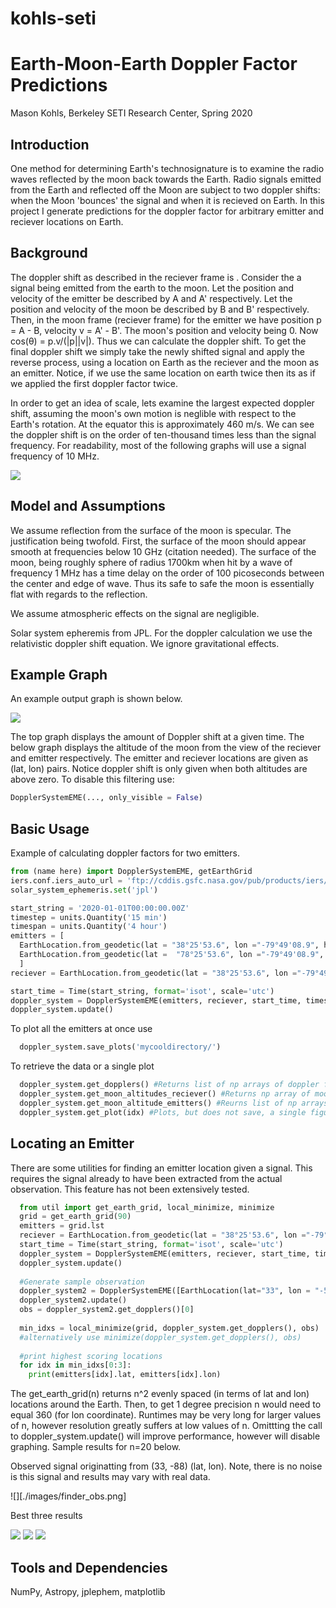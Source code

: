 # kohls-seti
# Earth-Moon-Earth Doppler Factor Predictions
Mason Kohls, Berkeley SETI Research Center, Spring 2020

## Introduction
One method for determining Earth's technosignature is to examine the radio waves reflected by the moon back towards the Earth. Radio signals emitted from the Earth and reflected off the Moon are subject to two doppler shifts: when the Moon 'bounces' the signal and when it is recieved on Earth. In this project I generate predictions for the doppler factor for arbitrary emitter and reciever locations on Earth.
## Background
The doppler shift as described in the reciever frame is . 
Consider the a signal being emitted from the earth to the moon. Let the position and velocity of the emitter be described by A and A' respectively. Let the position and velocity of the moon be described by B and B' respectively. Then, in the moon frame (reciever frame) for the emitter we have position p = A - B,  velocity v = A' - B'. The moon's position and velocity being 0. Now cos(θ) = p.v/(|p||v|). Thus we can calculate the doppler shift. 
To get the final doppler shift we simply take the newly shifted signal and apply the reverse process, using a location on Earth as the reciever and the moon as an emitter. Notice, if we use the same location on earth twice then its as if we applied the first doppler factor twice. 

In order to get an idea of scale, lets examine the largest expected doppler shift, assuming the moon's own motion is neglible with respect to the Earth's rotation. At the equator this is approximately 460 m/s. We can see the doppler shift is on the order of ten-thousand times less than the signal frequency. For readability, most of the following graphs will use a signal frequency of 10 MHz. 

![](./images/worst_case_estimate.png)

## Model and Assumptions
We assume reflection from the surface of the moon is specular. The justification being twofold. First, the surface of the moon should appear smooth at frequencies below 10 GHz (citation needed). The surface of the moon, being roughly sphere of radius 1700km when hit by a wave of frequency 1 MHz has a time delay on the order of 100 picoseconds between the center and edge of wave. Thus its safe to safe the moon is essentially flat with regards to the reflection. 

We assume atmospheric effects on the signal are negligible.

Solar system epheremis from JPL. For the doppler calculation we use the relativistic doppler shift equation. We ignore gravitational effects. 

## Example Graph
An example output graph is shown below.

![](images/ex_1.png)

The top graph displays the amount of Doppler shift at a given time. The below graph displays the altitude of the moon from the view of the reciever and emitter respectively. The emitter and reciever locations are given as (lat, lon) pairs. 
Notice doppler shift is only given when both altitudes are above zero. To disable this filtering use:
```python
DopplerSystemEME(..., only_visible = False)
```


## Basic Usage
Example of calculating doppler factors for two emitters.
``` python
from (name here) import DopplerSystemEME, getEarthGrid
iers.conf.iers_auto_url = 'ftp://cddis.gsfc.nasa.gov/pub/products/iers/finals2000A.all'
solar_system_ephemeris.set('jpl') 

start_string = '2020-01-01T00:00:00.00Z'
timestep = units.Quantity('15 min')
timespan = units.Quantity('4 hour')
emitters = [
  EarthLocation.from_geodetic(lat = "38°25'53.6", lon ="-79°49'08.9", height=0),
  EarthLocation.from_geodetic(lat =  "78°25'53.6", lon ="-79°49'08.9", height=0)
  ]
reciever = EarthLocation.from_geodetic(lat = "38°25'53.6", lon ="-79°49'08.9", height=0)

start_time = Time(start_string, format='isot', scale='utc')
doppler_system = DopplerSystemEME(emitters, reciever, start_time, timestep, timespan, only_visible = True)
doppler_system.update()
```
To plot all the emitters at once use 
```python
  doppler_system.save_plots('mycooldirectory/')
```

To retrieve the data or a single plot 
```python
  doppler_system.get_dopplers() #Returns list of np arrays of doppler factors
  doppler_system.get_moon_altitudes_reciever() #Returns np array of moon altitude
  doppler_system.get_moon_altitude_emitters() #Reurns list of np arrays of moon altitude
  doppler_system.get_plot(idx) #Plots, but does not save, a single figure. 
```
## Locating an Emitter
There are some utilities for finding an emitter location given a signal. This requires the signal already to have been extracted from the actual observation. This feature has not been extensively tested.
```python 
  from util import get_earth_grid, local_minimize, minimize 
  grid = get_earth_grid(90)
  emitters = grid.lst
  reciever = EarthLocation.from_geodetic(lat = "38°25'53.6", lon ="-79°49'08.9", height=0)
  start_time = Time(start_string, format='isot', scale='utc')
  doppler_system = DopplerSystemEME(emitters, reciever, start_time, timestep, timespan)
  doppler_system.update()
  
  #Generate sample observation
  doppler_system2 = DopplerSystemEME([EarthLocation(lat="33", lon = "-50")], reciever, start_time, timestep, timespan)
  doppler_system2.update()
  obs = doppler_system2.get_dopplers()[0]
  
  min_idxs = local_minimize(grid, doppler_system.get_dopplers(), obs)
  #alternatively use minimize(doppler_system.get_dopplers(), obs) 
  
  #print highest scoring locations
  for idx in min_idxs[0:3]:
    print(emitters[idx].lat, emitters[idx].lon)
```
The get_earth_grid(n) returns n^2 evenly spaced (in terms of lat and lon) locations around the Earth. Then, to get 1 degree precision n would need to equal 360 (for lon coordinate). Runtimes may be very long for larger values of n, however resolution greatly suffers at low values of n. Omittting the call to doppler_system.update() will improve performance, however will disable graphing. Sample results for n=20 below.

Observed signal originatting from (33, -88) (lat, lon). Note, there is no noise is this signal and results may vary with real data.

![][./images/finder_obs.png]

Best three results

![](./images/finder_1.png)
![](./images/finder_2.png)
![](./images/finder_3.png)


## Tools and Dependencies
NumPy, Astropy, jplephem, matplotlib
